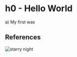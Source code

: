 # h0 - Hello World

a) My first was 

## References 


![starry night](https://sanctuarymentalhealth.org/wp-content/uploads/2021/03/The-Starry-Night-1200x630-1.jpg)
